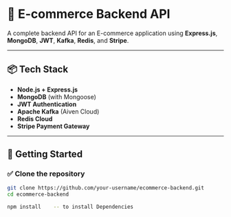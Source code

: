 # 🛒 E-commerce Backend API 

A complete backend API for an E-commerce application using **Express.js**, **MongoDB**, **JWT**, **Kafka**, **Redis**, and **Stripe**.

---

## 📦 Tech Stack

- **Node.js + Express.js**
- **MongoDB** (with Mongoose)
- **JWT Authentication**
- **Apache Kafka** (Aiven Cloud)
- **Redis Cloud**
- **Stripe Payment Gateway**

---

## 🚀 Getting Started

### ✅ Clone the repository

```bash
git clone https://github.com/your-username/ecommerce-backend.git
cd ecommerce-backend

npm install    -- to install Dependencies
